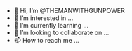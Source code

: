 - 👋 Hi, I’m @THEMANWITHGUNPOWER
- 👀 I’m interested in ...
- 🌱 I’m currently learning ...
- 💞️ I’m looking to collaborate on ...
- 📫 How to reach me ...

<!---
THEMANWITHGUNPOWER/THEMANWITHGUNPOWER is a ✨ special ✨ repository because its `README.md` (this file) appears on your GitHub profile.
You can click the Preview link to take a look at your changes.
--->
